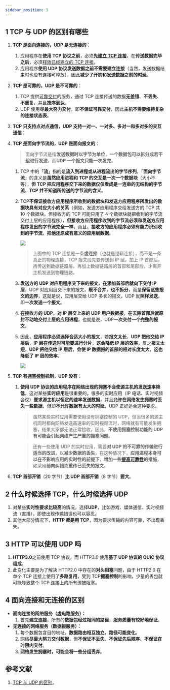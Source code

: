 ```yaml
---
sidebar_position: 5
---
```


## 1 TCP 与 UDP 的区别有哪些

1. **TCP 是面向连接的，UDP 是无连接的**：

   1. 应用程序在**使用 TCP 协议之前**，必须**先[建立 TCP 连接](https://notebook.grayson.top/project-26/doc-301)**，在**传送数据完毕之后**，必须[释放已经建立的 TCP 连接](https://notebook.grayson.top/project-26/doc-302)。
   2. 应用程序**使用 UDP 协议发送数据之前不需要建立连接**（当然，发送数据结束时也没有连接可释放），因此**减少了开销和发送数据之前的时延**。
2. **TCP 是可靠的，UDP 是不可靠的**：

   1. TCP 提供[可靠交付](https://notebook.grayson.top/project-26/doc-306)的服务，通过 TCP 连接传送的数据**无差错**、**不丢失**、**不重复**，并且**按序到达**。
   2. UDP 使用**尽最大努力交付**，即**不保证可靠交付**，因此**主机不需要维持复杂的连接状态表**。
3. **TCP 只支持点对点通信，UDP 支持一对一、一对多、多对一和多对多的交互通信**；
4. **TCP 是面向字节流的，UDP 是面向报文的**：

   > 面向字节流是指**发送数据时以字节为单位**，**一个数据包可以拆分成若干组进行发送**，而**UDP 一个报文只能一次发完**。
   >

   1. TCP 中的「**流**」指的是**流入到进程或从进程流出的字节序列**，「**面向字节流**」的含义是**虽然应用进程和 TCP 的交互是一次一个数据块**（大小不等），**但 TCP 把应用程序交下来的数据仅仅看成是一连串的无结构的字节流**，**TCP 并不知道所传送的字节流的含义**。
   2. TCP**不保证接收方应用程序所收到的数据块和发送方应用程序所发出的数据块具有对应大小的关系**（例如，发送方应用程序交给发送方的 TCP 共 10 个数据块，但接收方的 TCP 可能只用了 4 个数据块就把收到的字节流交付上层的应用程序），**但接收方应用程序收到的字节流必须和发送方应用程序发出的字节流完全一样**，而且，**接收方的应用程序必须有能力识别收到的字节流**，**把他还原成有意义的应用层数据**。

      ![](https://notebook.grayson.top/media/202206/2022-06-15_160115_211537.png)

      > 上图中的 TCP 连接是一条**虚连接**（也就是逻辑连接），而不是一条真正的物理连接，TCP 报文段先要传送到 IP 层，加上 IP 首部后，再传送到数据链路层，再加上数据链路层的首部和尾部后，才离开主机发送到物理链路。
      >
   3. **发送方的 UDP 对应用程序交下来的报文**，**在添加首部后就向下交付 IP 层**，UDP 对应用层交下来的报文，**既不合并**，**也不拆分**，而是**保留这些报文的边界**，这就是说，应用层交给 UDP 多长的报文，UDP 就**照样发送**，即**一次发送一个报文**。
   4. **在接收方的 UDP**，**对 IP 层交上来的 UDP 用户数据报**，**在去除首部后就原封不动地交付上层的应用进程**，也就是说，UDP**一次交付一个完整的报文**。
   5. 因此，**应用程序必须选择合适大小的报文**，若**报文太长**，**UDP 把他交给 IP 层后**，**IP 层在传送时可能要进行分片**，**这会降低 IP 层的效率**，反之**报文太短**，**UDP 把他交给 IP 层后**，**会使 IP 数据报的首部的相对长度太大**，**这也降低了 IP 层的效率**。

      ![](https://notebook.grayson.top/media/202206/2022-06-15_162625_554863.png)
5. **TCP 有[拥塞控制](https://notebook.grayson.top/project-26/doc-304)机制，UDP 没有**：

   1. **使用 UDP 协议的应用程序在网络出现的拥塞不会使源主机的发送速率降低**，这对某些**实时应用**是很重要的，很多的实时应用（IP 电话、实时视频会议）**要求源主机以恒定的速率发送数据**，并且**允许在网络发生拥塞时丢失一些数据**，但却**不允许数据有太大的时延**，UDP 正好适合这种要求。

      > 虽然某些实时应用需要使用没有拥塞控制的 UDP，但当很多的源主机同时都向网络发送高速率的实时视频流时，网络就有可能发生拥塞，结果大家都无法正常接收，因此，**不使用拥塞控制功能的 UDP 有可能会引起网络产生严重的拥塞问题**。
      >

      > 还有一些使用 UDP 的实时应用，需要**对 UDP 的不可靠的传输进行适当的改进**，以**减少数据的丢失**，在这种情况下，**应用进程本身可以在不影响应用的实时性的前提下**，**增加一些[提高可靠性](https://notebook.grayson.top/project-26/doc-929)的措施**，如采用**前向纠错**或**重传已丢失的报文**。
      >
6. **TCP 首部开销**（20 字节）**比 UDP 首部开销**（8 字节）**要大**。

## 2 什么时候选择 TCP，什么时候选择 UDP

1. 对某些**实时性要求比较高**的情况，选择**UDP**，比如游戏、媒体通信、实时视频流（直播），即使出现传输错误也可以容忍。
2. 其他大部分情况下，**HTTP 都是用 TCP**，因为要求传输的内容可靠，不出现丢失。

## 3 HTTP 可以使用 UDP 吗

1. **HTTP3.0**之前使用 TCP 协议，而 HTTP3.0 使用**基于 UDP 协议的 QUIC 协议组成**。
2. 此变化主要是为了解决 HTTP2.0 中存在的**对头阻塞**问题，由于 HTTP2.0 在单个 TCP 连接上使用了**多路复用**，受到 TCP**拥塞控制**的影响，少量的丢包就可能导致整个 TCP 连接上的所有流被阻塞。

## 4 面向连接和无连接的区别

* **面向连接的网络服务（虚电路服务）：**
  1. 首先**建立连接**，所有的**数据包经过相同的路径**，**服务质量有较好地保证**。
* **无连接的网络服务（数据报服务）：**
  1. 每个数据包含目的地址，**数据路由相互独立**，**路径可能变化**。
  2. 网络**尽最大努力交付数据**，但**不保证不丢失**、**不保证先后顺序**、**不保证在时限内交付**。
  3. **网络发生拥塞时，可能会将一些分组丢弃**。

## 参考文献

1. [TCP 与 UDP 的区别](https://github.com/wolverinn/Waking-Up/blob/master/Computer%20Network.md#TCP%E4%B8%8EUDP%E7%9A%84%E5%8C%BA%E5%88%AB)。
